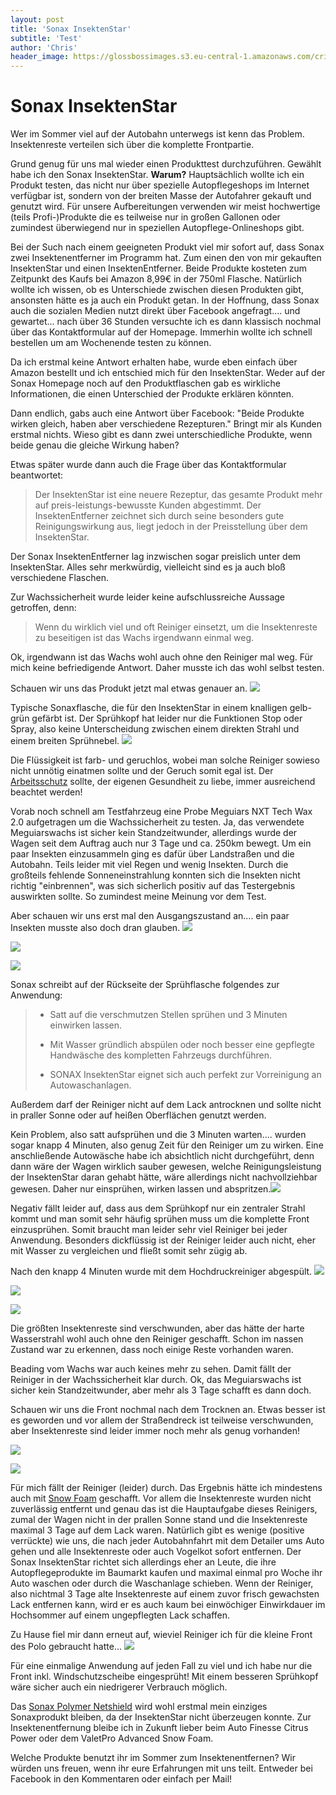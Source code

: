 ```yaml
---
layout: post
title: 'Sonax InsektenStar'
subtitle: 'Test'
author: 'Chris'
header_image: https://glossbossimages.s3.eu-central-1.amazonaws.com/criz/sonax-insektenstar/DSC_0017.jpg
---
```

# Sonax InsektenStar

Wer im Sommer viel auf der Autobahn unterwegs ist kenn das Problem. Insektenreste verteilen sich über die komplette Frontpartie.

Grund genug für uns mal wieder einen Produkttest durchzuführen. Gewählt habe ich den Sonax InsektenStar. **Warum?** Hauptsächlich wollte ich ein Produkt testen, das nicht nur über spezielle Autopflegeshops im Internet verfügbar ist, sondern von der breiten Masse der Autofahrer gekauft und genutzt wird. Für unsere Aufbereitungen verwenden wir meist hochwertige (teils Profi-)Produkte die es teilweise nur in großen Gallonen oder zumindest überwiegend nur in speziellen Autopflege-Onlineshops gibt.

Bei der Such nach einem geeigneten Produkt viel mir sofort auf, dass Sonax zwei Insektenentferner im Programm hat. Zum einen den von mir gekauften InsektenStar und einen InsektenEntferner. Beide Produkte kosteten zum Zeitpunkt des Kaufs bei Amazon 8,99€ in der 750ml Flasche. Natürlich wollte ich wissen, ob es Unterschiede zwischen diesen Produkten gibt, ansonsten hätte es ja auch ein Produkt getan. In der Hoffnung, dass Sonax auch die sozialen Medien nutzt direkt über Facebook angefragt.... und gewartet... nach über 36 Stunden versuchte ich es dann klassisch nochmal über das Kontaktformular auf der Homepage. Immerhin wollte ich schnell bestellen um am Wochenende testen zu können.

Da ich erstmal keine Antwort erhalten habe, wurde eben einfach über Amazon bestellt und ich entschied mich für den InsektenStar. Weder auf der Sonax Homepage noch auf den Produktflaschen gab es wirkliche Informationen, die einen Unterschied der Produkte erklären könnten.

Dann endlich, gabs auch eine Antwort über Facebook: "Beide Produkte wirken gleich, haben aber verschiedene Rezepturen." Bringt mir als Kunden erstmal nichts. Wieso gibt es dann zwei unterschiedliche Produkte, wenn beide genau die gleiche Wirkung haben?

Etwas später wurde dann auch die Frage über das Kontaktformular beantwortet:

> Der InsektenStar ist eine neuere Rezeptur, das gesamte Produkt mehr auf preis-leistungs-bewusste Kunden abgestimmt.
> Der InsektenEntferner zeichnet sich durch seine besonders gute Reinigungswirkung aus, liegt jedoch in der Preisstellung über dem InsektenStar.

Der Sonax InsektenEntferner lag inzwischen sogar preislich unter dem InsektenStar. Alles sehr merkwürdig, vielleicht sind es ja auch bloß verschiedene Flaschen.

Zur Wachssicherheit wurde leider keine aufschlussreiche Aussage getroffen, denn:

> Wenn du wirklich viel und oft Reiniger einsetzt, um die Insektenreste zu beseitigen ist das Wachs irgendwann einmal weg.

Ok, irgendwann ist das Wachs wohl auch ohne den Reiniger mal weg. Für mich keine befriedigende Antwort. Daher musste ich das wohl selbst testen.

Schauen wir uns das Produkt jetzt mal etwas genauer an.
![](https://glossbossimages.s3.eu-central-1.amazonaws.com/criz/sonax-insektenstar/DSC_0017.jpg)

Typische Sonaxflasche, die für den InsektenStar in einem knalligen gelb-grün gefärbt ist.
Der Sprühkopf hat leider nur die Funktionen Stop oder Spray, also keine Unterscheidung zwischen einem direkten Strahl und einem breiten Sprühnebel.
![](https://glossbossimages.s3.eu-central-1.amazonaws.com/criz/sonax-insektenstar/DSC_0006.jpg)

Die Flüssigkeit ist farb- und geruchlos, wobei man solche Reiniger sowieso nicht unnötig einatmen sollte und der Geruch somit egal ist. Der [Arbeitsschutz](https://glossboss.de/allgemein/arbeitsschutz-atemmaske-schutzhandschuhe-etc/) sollte, der eigenen Gesundheit zu liebe, immer ausreichend beachtet werden!

Vorab noch schnell am Testfahrzeug eine Probe Meguiars NXT Tech Wax 2.0 aufgetragen um die Wachssicherheit zu testen. Ja, das verwendete Meguiarswachs ist sicher kein Standzeitwunder, allerdings wurde der Wagen seit dem Auftrag auch nur 3 Tage und ca. 250km bewegt. Um ein paar Insekten einzusammeln ging es dafür über Landstraßen und die Autobahn. Teils leider mit viel Regen und wenig Insekten. Durch die großteils fehlende Sonneneinstrahlung konnten sich die Insekten nicht richtig "einbrennen", was sich sicherlich positiv auf das Testergebnis auswirkten sollte. So zumindest meine Meinung vor dem Test.

Aber schauen wir uns erst mal den Ausgangszustand an.... ein paar Insekten musste also doch dran glauben.
![](https://glossbossimages.s3.eu-central-1.amazonaws.com/criz/sonax-insektenstar/DSC_0010.jpg)

![](https://glossbossimages.s3.eu-central-1.amazonaws.com/criz/sonax-insektenstar/DSC_0011.jpg)

![](https://glossbossimages.s3.eu-central-1.amazonaws.com/criz/sonax-insektenstar/DSC_0012.jpg)

Sonax schreibt auf der Rückseite der Sprühflasche folgendes zur Anwendung:

> *   Satt auf die verschmutzen Stellen sprühen und 3 Minuten einwirken lassen.
>
> *   Mit Wasser gründlich abspülen oder noch besser eine gepflegte Handwäsche des kompletten Fahrzeugs durchführen.
>
> *   SONAX InsektenStar eignet sich auch perfekt zur Vorreinigung an Autowaschanlagen.

Außerdem darf der Reiniger nicht auf dem Lack antrocknen und sollte nicht in praller Sonne oder auf heißen Oberflächen genutzt werden.

Kein Problem, also satt aufsprühen und die 3 Minuten warten.... wurden sogar knapp 4 Minuten, also genug Zeit für den Reiniger um zu wirken. Eine anschließende Autowäsche habe ich absichtlich nicht durchgeführt, denn dann wäre der Wagen wirklich sauber gewesen, welche Reinigungsleistung der InsektenStar daran gehabt hätte, wäre allerdings nicht nachvollziehbar gewesen. Daher nur einsprühen, wirken lassen und abspritzen.![](https://glossbossimages.s3.eu-central-1.amazonaws.com/criz/sonax-insektenstar/DSC_0013.jpg)

Negativ fällt leider auf, dass aus dem Sprühkopf nur ein zentraler Strahl kommt und man somit sehr häufig sprühen muss um die komplette Front einzusprühen. Somit braucht man leider sehr viel Reiniger bei jeder Anwendung. Besonders dickflüssig ist der Reiniger leider auch nicht, eher mit Wasser zu vergleichen und fließt somit sehr zügig ab.

Nach den knapp 4 Minuten wurde mit dem Hochdruckreiniger abgespült.
![](https://glossbossimages.s3.eu-central-1.amazonaws.com/criz/sonax-insektenstar/DSC_0018.jpg)

![](https://glossbossimages.s3.eu-central-1.amazonaws.com/criz/sonax-insektenstar/DSC_0020.jpg)

![](https://glossbossimages.s3.eu-central-1.amazonaws.com/criz/sonax-insektenstar/DSC_0021.jpg)

Die größten Insektenreste sind verschwunden, aber das hätte der harte Wasserstrahl wohl auch ohne den Reiniger geschafft. Schon im nassen Zustand war zu erkennen, dass noch einige Reste vorhanden waren.

Beading vom Wachs war auch keines mehr zu sehen. Damit fällt der Reiniger in der Wachssicherheit klar durch. Ok, das Meguiarswachs ist sicher kein Standzeitwunder, aber mehr als 3 Tage schafft es dann doch.

Schauen wir uns die Front nochmal nach dem Trocknen an. Etwas besser ist es geworden und vor allem der Straßendreck ist teilweise verschwunden, aber Insektenreste sind leider immer noch mehr als genug vorhanden!

![](https://glossbossimages.s3.eu-central-1.amazonaws.com/criz/sonax-insektenstar/IMG_5898.JPG)

![](https://glossbossimages.s3.eu-central-1.amazonaws.com/criz/sonax-insektenstar/IMG_5901.JPG)

Für mich fällt der Reiniger (leider) durch. Das Ergebnis hätte ich mindestens auch mit [Snow Foam](https://glossboss.de/allgemein/foamen-nutzt-es-wirklich-etwas/) geschafft. Vor allem die Insektenreste wurden nicht zuverlässig entfernt und genau das ist die Hauptaufgabe dieses Reinigers, zumal der Wagen nicht in der prallen Sonne stand und die Insektenreste maximal 3 Tage auf dem Lack waren. Natürlich gibt es wenige (positive verrückte) wie uns, die nach jeder Autobahnfahrt mit dem Detailer ums Auto gehen und alle Insektenreste oder auch Vogelkot sofort entfernen. Der Sonax InsektenStar richtet sich allerdings eher an Leute, die ihre Autopflegeprodukte im Baumarkt kaufen und maximal einmal pro Woche ihr Auto waschen oder durch die Waschanlage schieben. Wenn der Reiniger, also nichtmal 3 Tage alte Insektenreste auf einem zuvor frisch gewachsten Lack entfernen kann, wird er es auch kaum bei einwöchiger Einwirkdauer im Hochsommer auf einem ungepflegten Lack schaffen.

Zu Hause fiel mir dann erneut auf, wieviel Reiniger ich für die kleine Front des Polo gebraucht hatte...
![](https://glossbossimages.s3.eu-central-1.amazonaws.com/criz/sonax-insektenstar/IMG_0218.jpg)

Für eine einmalige Anwendung auf jeden Fall zu viel und ich habe nur die Front inkl. Windschutzscheibe eingesprüht! Mit einem besseren Sprühkopf wäre sicher auch ein niedrigerer Verbrauch möglich.

Das [Sonax Polymer Netshield](https://glossboss.de/produkttest/sonax-polymer-netshield-protect-and-shine/) wird wohl erstmal mein einziges Sonaxprodukt bleiben, da der InsektenStar nicht überzeugen konnte. Zur Insektenentfernung bleibe ich in Zukunft lieber beim Auto Finesse Citrus Power oder dem ValetPro Advanced Snow Foam.

Welche Produkte benutzt ihr im Sommer zum Insektenentfernen? Wir würden uns freuen, wenn ihr eure Erfahrungen mit uns teilt. Entweder bei Facebook in den Kommentaren oder einfach per Mail!